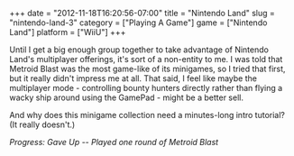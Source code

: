 +++
date = "2012-11-18T16:20:56-07:00"
title = "Nintendo Land"
slug = "nintendo-land-3"
category = ["Playing A Game"]
game = ["Nintendo Land"]
platform = ["WiiU"]
+++

Until I get a big enough group together to take advantage of Nintendo Land's multiplayer offerings, it's sort of a non-entity to me.  I was told that Metroid Blast was the most game-like of its minigames, so I tried that first, but it really didn't impress me at all.  That said, I feel like maybe the multiplayer mode - controlling bounty hunters directly rather than flying a wacky ship around using the GamePad - might be a better sell.

And why does this minigame collection need a minutes-long intro tutorial?  (It really doesn't.)

<i>Progress: Gave Up -- Played one round of Metroid Blast</i>